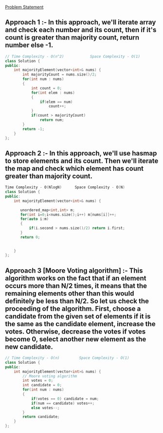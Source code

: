 [Problem Statement](https://leetcode.com/problems/majority-element/)

## Approach 1 :- In this approach, we'll iterate array and check each number and its count, then if it's count is greater than majority count, return number else -1.

```cpp
// Time Complexity - O(n^2)            Space Complexity - O(1)
class Solution {
public:
    int majorityElement(vector<int>& nums) {
        int majorityCount = nums.size()/2;
        for(int num : nums)
        {
            int count = 0;
            for(int elem : nums)
            {
                if(elem == num)
                    count++;
            }
            if(count > majorityCount)
                return num;
        }
        return -1;
    }
};
```

## Approach 2 :- In this approach, we'll use hasmap to store elements and its count. Then we'll iterate the map and check which element has count greater than majority count.

```cpp
Time Complexity - O(NlogN)      Space Complexity - O(N)
class Solution {
public:
    int majorityElement(vector<int>& nums) {
       
       unordered_map<int,int> m;
       for(int i=0;i<nums.size();i++) m[nums[i]]++;
       for(auto i:m)
       {
           if(i.second > nums.size()/2) return i.first;
       }
       return 0;
        
        
    }
};
```

## Approach 3 [Moore Voting algorithm] :- This algorithm works on the fact that if an element occurs more than N/2 times, it means that the remaining elements other than this would definitely be less than N/2. So let us check the proceeding of the algorithm. First, choose a candidate from the given set of elements if it is the same as the candidate element, increase the votes. Otherwise, decrease the votes if votes become 0, select another new element as the new candidate.

```cpp
// Time Complexity - O(n)         Space Complexity - O(1)
class Solution {
public:
    int majorityElement(vector<int>& nums) {
        // Moore voting algorithm
        int votes = 0;
        int candidate = 0;
        for(int num : nums)
        {
            if(votes == 0) candidate = num;
            if(num == candidate) votes++;
            else votes--;
        }
        return candidate;
    }
};
```
